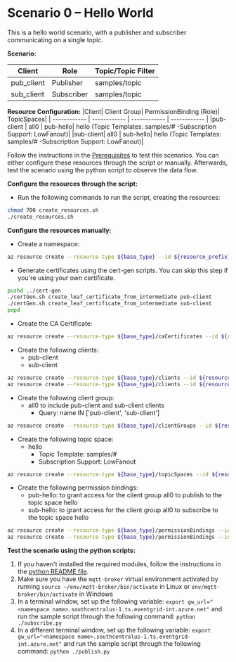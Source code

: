 # Scenario 0 – Hello World
This is a hello world scenario, with a publisher and subscriber communicating on a single topic.

**Scenario:**

|Client | Role | Topic/Topic Filter|
| ------------ | ------------ | ------------ |
|pub_client | Publisher | samples/topic |
|sub_client	 | Subscriber | samples/topic |

**Resource Configuration:**
|Client| Client Group| PermissionBinding (Role)| TopicSpaces|
| ------------ | ------------ | ------------ | ------------ |
|pub-client | all0 | pub-hello| hello  (Topic Templates: samples/#  -Subscription Support: LowFanout)|
|sub-client| all0 | sub-hello|  hello  (Topic Templates: samples/#  -Subscription Support: LowFanout)|

Follow the instructions in the [Prerequisites](#prerequisites) to test this scenarios. You can either configure these resources through the script or manually. Afterwards, test the scenario using the python script to observe the data flow.

**Configure the resources through the script:**
- Run the following commands to run the script, creating the resources: 
```bash
chmod 700 create_resources.sh
./create_resources.sh
```

**Configure the resources manually:**

- Create a namespace:
```bash
az resource create --resource-type ${base_type} --id ${resource_prefix} --is-full-object --api-version 2022-10-15-preview --properties @./resources/NS_Scenario0.json
```
- Generate certificates using the cert-gen scripts. You can skip this step if you're using your own certificate.
```bash
pushd ../cert-gen
./certGen.sh create_leaf_certificate_from_intermediate pub-client
./certGen.sh create_leaf_certificate_from_intermediate sub-client
popd
```
- Create the CA Certificate:
```bash
az resource create --resource-type ${base_type}/caCertificates --id ${resource_prefix}/caCertificates/test-ca-cert --api-version 2022-10-15-preview --properties @./resources/CAC_test-ca-cert.json
```
- Create the following clients:
	- pub-client
	- sub-client
```bash
az resource create --resource-type ${base_type}/clients --id ${resource_prefix}/clients/pub-client --api-version 2022-10-15-preview --properties @./resources/C_pub-client.json
az resource create --resource-type ${base_type}/clients --id ${resource_prefix}/clients/sub-client --api-version 2022-10-15-preview --properties @./resources/C_sub-client.json
```
- Create the following client group:
	- all0 to include pub-client and sub-client clients
		- Query: name IN ['pub-client', 'sub-client']
```bash
az resource create --resource-type ${base_type}/clientGroups --id ${resource_prefix}/clientGroups/all0 --api-version 2022-10-15-preview --properties @./resources/CG_all0.json
```
- Create the following topic space:
	- hello
		- Topic Template: samples/#
		- Subscription Support: LowFanout
```bash
az resource create --resource-type ${base_type}/topicSpaces --id ${resource_prefix}/topicSpaces/hello --api-version 2022-10-15-preview --properties @./resources/TS_hello.json
```
- Create the following permission bindings:
	- pub-hello: to grant access for the client group all0 to publish to the topic space hello
	- sub-hello: to grant access for the client group all0 to subscribe to the topic space hello
```bash
az resource create --resource-type ${base_type}/permissionBindings --id ${resource_prefix}/permissionBindings/sub-hello --api-version 2022-10-15-preview --properties @./resources/PB_sub-hello.json
az resource create --resource-type ${base_type}/permissionBindings --id ${resource_prefix}/permissionBindings/pub-hello --api-version 2022-10-15-preview --properties @./resources/PB_pub-hello.json
```

**Test the scenario using the python scripts:**
1. If you haven't installed the required modules, follow the instructions in the [python README file](../python/README.md).
2. Make sure you have the `mqtt-broker` virtual environment activated by running `source ~/env/mqtt-broker/bin/activate` in Linux or `env/mqtt-broker/bin/activate` in Windows
3. In a terminal window, set up the following variable: `export gw_url="<namespace name>.southcentralus-1.ts.eventgrid-int.azure.net"` and run the sample script through the following command: `python ./subscribe.py`
4. In a different terminal window, set up the following variable: `export gw_url="<namespace name>.southcentralus-1.ts.eventgrid-int.azure.net"` and run the sample script through the following command: `python ./publish.py`

